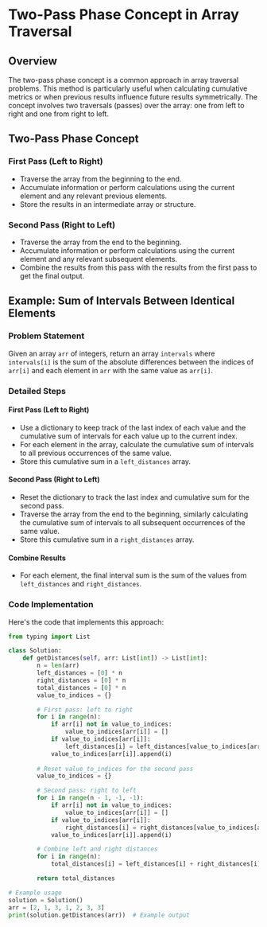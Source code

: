 # Two-Pass Phase Concept in Array Traversal

## Overview
The two-pass phase concept is a common approach in array traversal problems. This method is particularly useful when calculating cumulative metrics or when previous results influence future results symmetrically. The concept involves two traversals (passes) over the array: one from left to right and one from right to left.

## Two-Pass Phase Concept

### First Pass (Left to Right)
- Traverse the array from the beginning to the end.
- Accumulate information or perform calculations using the current element and any relevant previous elements.
- Store the results in an intermediate array or structure.

### Second Pass (Right to Left)
- Traverse the array from the end to the beginning.
- Accumulate information or perform calculations using the current element and any relevant subsequent elements.
- Combine the results from this pass with the results from the first pass to get the final output.

## Example: Sum of Intervals Between Identical Elements

### Problem Statement
Given an array `arr` of integers, return an array `intervals` where `intervals[i]` is the sum of the absolute differences between the indices of `arr[i]` and each element in `arr` with the same value as `arr[i]`.

### Detailed Steps

#### First Pass (Left to Right)
- Use a dictionary to keep track of the last index of each value and the cumulative sum of intervals for each value up to the current index.
- For each element in the array, calculate the cumulative sum of intervals to all previous occurrences of the same value.
- Store this cumulative sum in a `left_distances` array.

#### Second Pass (Right to Left)
- Reset the dictionary to track the last index and cumulative sum for the second pass.
- Traverse the array from the end to the beginning, similarly calculating the cumulative sum of intervals to all subsequent occurrences of the same value.
- Store this cumulative sum in a `right_distances` array.

#### Combine Results
- For each element, the final interval sum is the sum of the values from `left_distances` and `right_distances`.

### Code Implementation

Here's the code that implements this approach:

```python
from typing import List

class Solution:
    def getDistances(self, arr: List[int]) -> List[int]:
        n = len(arr)
        left_distances = [0] * n
        right_distances = [0] * n
        total_distances = [0] * n
        value_to_indices = {}

        # First pass: left to right
        for i in range(n):
            if arr[i] not in value_to_indices:
                value_to_indices[arr[i]] = []
            if value_to_indices[arr[i]]:
                left_distances[i] = left_distances[value_to_indices[arr[i]][-1]] + len(value_to_indices[arr[i]]) * (i - value_to_indices[arr[i]][-1])
            value_to_indices[arr[i]].append(i)
        
        # Reset value_to_indices for the second pass
        value_to_indices = {}

        # Second pass: right to left
        for i in range(n - 1, -1, -1):
            if arr[i] not in value_to_indices:
                value_to_indices[arr[i]] = []
            if value_to_indices[arr[i]]:
                right_distances[i] = right_distances[value_to_indices[arr[i]][-1]] + len(value_to_indices[arr[i]]) * (value_to_indices[arr[i]][-1] - i)
            value_to_indices[arr[i]].append(i)

        # Combine left and right distances
        for i in range(n):
            total_distances[i] = left_distances[i] + right_distances[i]

        return total_distances

# Example usage
solution = Solution()
arr = [2, 1, 3, 1, 2, 3, 3]
print(solution.getDistances(arr))  # Example output
